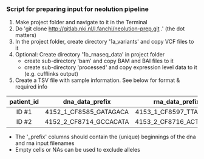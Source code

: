 ### Script for preparing input for neolution pipeline

1. Make project folder and navigate to it in the Terminal
2. Do 'git clone http://gitlab.nki.nl/l.fanchi/neolution-prep.git .' (the dot matters)
3. In the project folder, create directory '1a\_variants' and copy VCF files to it
4. Optional: Create directory '1b\_rnaseq\_data' in project folder
	* create sub-directory 'bam' and copy BAM and BAI files to it
	* create sub-directory 'processed' and copy expression level data to it (e.g. cufflinks output)
5. Create a TSV file with sample information. See below for format & required info

|  patient_id  |     dna\_data\_prefix     |      rna\_data\_prefix       |  hla\_a\_1  |  hla\_a\_2  |  hla\_b\_1  |  hla\_b\_2  |  hla\_c\_1  |  hla\_c\_2  |
|:------------:|:-------------------------:|:----------------------------:|:---------:|:---------:|:---------:|:---------:|:---------:|:---------:|
|  ID #1       | 4152\_1\_CF8585\_GATAGACA |  4153\_1\_CF8597\_TTAGGCA\_  |  A03:01   |  A01:01   |  B08:01   |  B16:01   |    NA     |    NA     |
|  ID #2       | 4152\_2\_CF8714\_GCCACATA |  4153\_2\_CF8716\_ACTTGAA\_  |  A02:01   |  A09:01   |  B36:03   |  B52:01   |    NA     |    NA     |

* The '_prefix' columns should contain the (unique) beginnings of the dna and rna input filenames  
* Empty cells or NAs can be used to exclude alleles 